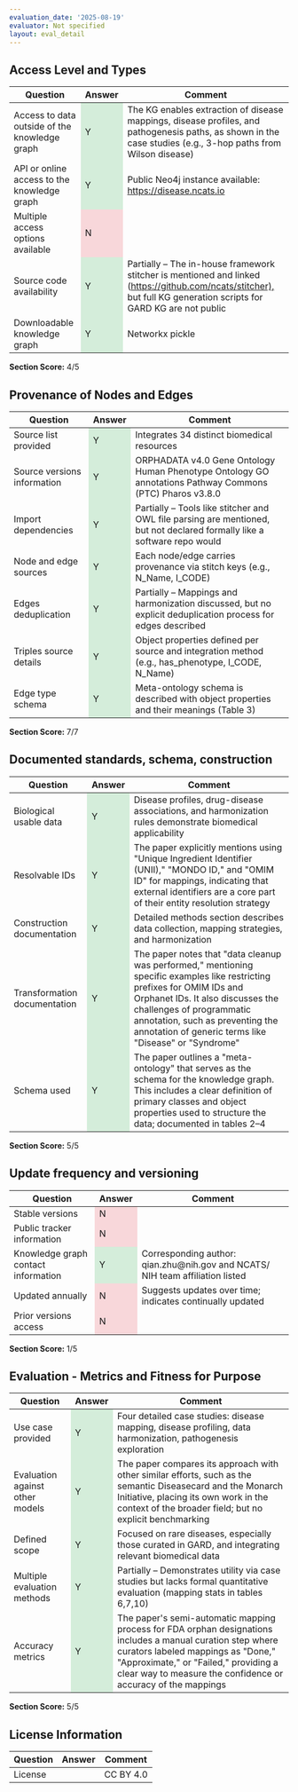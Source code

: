 ```yaml
---
evaluation_date: '2025-08-19'
evaluator: Not specified
layout: eval_detail
---
```


## Access Level and Types
<div class="table-responsive">
<table class="table table-striped">
<thead><tr><th>Question</th><th>Answer</th><th>Comment</th></tr></thead><tbody>
<tr><td>Access to data outside of the knowledge graph</td><td style="background-color:#d4edda;">Y</td><td>The KG enables extraction of disease mappings, disease profiles, and pathogenesis paths, as shown in the case studies (e.g., 3-hop paths from Wilson disease)</td></tr>
<tr><td>API or online access to the knowledge graph</td><td style="background-color:#d4edda;">Y</td><td>Public Neo4j instance available: <a href="https://disease.ncats.io">https://disease.ncats.io</a></td></tr>
<tr><td>Multiple access options available</td><td style="background-color:#f8d7da;">N</td><td></td></tr>
<tr><td>Source code availability</td><td style="background-color:#d4edda;">Y</td><td>Partially – The in-house framework stitcher is mentioned and linked (<a href="https://github.com/ncats/stitcher),">https://github.com/ncats/stitcher),</a> but full KG generation scripts for GARD KG are not public</td></tr>
<tr><td>Downloadable knowledge graph</td><td style="background-color:#d4edda;">Y</td><td>Networkx pickle</td></tr>
</tbody></table></div>
<p><strong>Section Score:</strong> 4/5</p>

## Provenance of Nodes and Edges
<div class="table-responsive">
<table class="table table-striped">
<thead><tr><th>Question</th><th>Answer</th><th>Comment</th></tr></thead><tbody>
<tr><td>Source list provided</td><td style="background-color:#d4edda;">Y</td><td>Integrates 34 distinct biomedical resources</td></tr>
<tr><td>Source versions information</td><td style="background-color:#d4edda;">Y</td><td>ORPHADATA v4.0  Gene Ontology  Human Phenotype Ontology  GO annotations Pathway Commons (PTC) Pharos v3.8.0</td></tr>
<tr><td>Import dependencies</td><td style="background-color:#d4edda;">Y</td><td>Partially – Tools like stitcher and OWL file parsing are mentioned, but not declared formally like a software repo would</td></tr>
<tr><td>Node and edge sources</td><td style="background-color:#d4edda;">Y</td><td>Each node/edge carries provenance via stitch keys (e.g., N_Name, I_CODE)</td></tr>
<tr><td>Edges deduplication</td><td style="background-color:#d4edda;">Y</td><td>Partially – Mappings and harmonization discussed, but no explicit deduplication process for edges described</td></tr>
<tr><td>Triples source details</td><td style="background-color:#d4edda;">Y</td><td>Object properties defined per source and integration method (e.g., has_phenotype, I_CODE, N_Name)</td></tr>
<tr><td>Edge type schema</td><td style="background-color:#d4edda;">Y</td><td>Meta-ontology schema is described with object properties and their meanings (Table 3)</td></tr>
</tbody></table></div>
<p><strong>Section Score:</strong> 7/7</p>

## Documented standards, schema, construction
<div class="table-responsive">
<table class="table table-striped">
<thead><tr><th>Question</th><th>Answer</th><th>Comment</th></tr></thead><tbody>
<tr><td>Biological usable data</td><td style="background-color:#d4edda;">Y</td><td>Disease profiles, drug-disease associations, and harmonization rules demonstrate biomedical applicability</td></tr>
<tr><td>Resolvable IDs</td><td style="background-color:#d4edda;">Y</td><td>The paper explicitly mentions using &quot;Unique Ingredient Identifier (UNII),&quot; &quot;MONDO ID,&quot; and &quot;OMIM ID&quot; for mappings, indicating that external identifiers are a core part of their entity resolution strategy</td></tr>
<tr><td>Construction documentation</td><td style="background-color:#d4edda;">Y</td><td>Detailed methods section describes data collection, mapping strategies, and harmonization</td></tr>
<tr><td>Transformation documentation</td><td style="background-color:#d4edda;">Y</td><td>The paper notes that &quot;data cleanup was performed,&quot; mentioning specific examples like restricting prefixes for OMIM IDs and Orphanet IDs. It also discusses the challenges of programmatic annotation, such as preventing the annotation of generic terms like &quot;Disease&quot; or &quot;Syndrome&quot;</td></tr>
<tr><td>Schema used</td><td style="background-color:#d4edda;">Y</td><td>The paper outlines a &quot;meta-ontology&quot; that serves as the schema for the knowledge graph. This includes a clear definition of primary classes and object properties used to structure the data; documented in tables 2–4</td></tr>
</tbody></table></div>
<p><strong>Section Score:</strong> 5/5</p>

## Update frequency and versioning
<div class="table-responsive">
<table class="table table-striped">
<thead><tr><th>Question</th><th>Answer</th><th>Comment</th></tr></thead><tbody>
<tr><td>Stable versions</td><td style="background-color:#f8d7da;">N</td><td></td></tr>
<tr><td>Public tracker information</td><td style="background-color:#f8d7da;">N</td><td></td></tr>
<tr><td>Knowledge graph contact information</td><td style="background-color:#d4edda;">Y</td><td>Corresponding author: qian.zhu@nih.gov and NCATS/ NIH team affiliation listed</td></tr>
<tr><td>Updated annually</td><td style="background-color:#f8d7da;">N</td><td>Suggests updates over time; indicates continually updated</td></tr>
<tr><td>Prior versions access</td><td style="background-color:#f8d7da;">N</td><td></td></tr>
</tbody></table></div>
<p><strong>Section Score:</strong> 1/5</p>

## Evaluation - Metrics and Fitness for Purpose
<div class="table-responsive">
<table class="table table-striped">
<thead><tr><th>Question</th><th>Answer</th><th>Comment</th></tr></thead><tbody>
<tr><td>Use case provided</td><td style="background-color:#d4edda;">Y</td><td>Four detailed case studies: disease mapping, disease profiling, data harmonization, pathogenesis exploration</td></tr>
<tr><td>Evaluation against other models</td><td style="background-color:#d4edda;">Y</td><td>The paper compares its approach with other similar efforts, such as the semantic Diseasecard and the Monarch Initiative, placing its own work in the context of the broader field; but no explicit benchmarking</td></tr>
<tr><td>Defined scope</td><td style="background-color:#d4edda;">Y</td><td>Focused on rare diseases, especially those curated in GARD, and integrating relevant biomedical data</td></tr>
<tr><td>Multiple evaluation methods</td><td style="background-color:#d4edda;">Y</td><td>Partially – Demonstrates utility via case studies but lacks formal quantitative evaluation (mapping stats in tables 6,7,10)</td></tr>
<tr><td>Accuracy metrics</td><td style="background-color:#d4edda;">Y</td><td>The paper&#x27;s semi-automatic mapping process for FDA orphan designations includes a manual curation step where curators labeled mappings as &quot;Done,&quot; &quot;Approximate,&quot; or &quot;Failed,&quot; providing a clear way to measure the confidence or accuracy of the mappings</td></tr>
</tbody></table></div>
<p><strong>Section Score:</strong> 5/5</p>

## License Information
<div class="table-responsive">
<table class="table table-striped">
<thead><tr><th>Question</th><th>Answer</th><th>Comment</th></tr></thead><tbody>
<tr><td>License</td><td></td><td>CC BY 4.0</td></tr>
</tbody></table></div>

